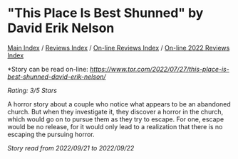 # "This Place Is Best Shunned" by David Erik Nelson

[Main Index](../../../README.md) / [Reviews Index](../../README.md) / [On-line Reviews Index](../README.md) / [On-line 2022 Reviews Index](README.md)

*Story can be read on-line: *<https://www.tor.com/2022/07/27/this-place-is-best-shunned-david-erik-nelson/>*

*Rating: 3/5 Stars*

A horror story about a couple who notice what appears to be an abandoned church. But when they investigate it, they discover a horror in the church, which would go on to pursue them as they try to escape. For one, escape would be no release, for it would only lead to a realization that there is no escaping the pursuing horror.

*Story read from 2022/09/21 to 2022/09/22*
